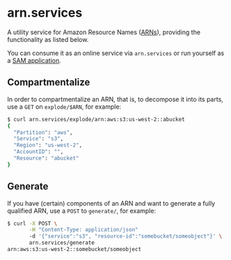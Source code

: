 # arn.services

A utility service for Amazon Resource Names ([ARNs](https://docs.aws.amazon.com/general/latest/gr/aws-arns-and-namespaces.html)), providing the functionality 
as listed below.

You can consume it as an online service via `arn.services` or run yourself as a
[SAM application](https://aws.amazon.com/serverless/sam/).

## Compartmentalize

In order to compartmentalize an ARN, that is, to decompose it into its parts, use a `GET` on `explode/$ARN`, for example:

```sh
$ curl arn.services/explode/arn:aws:s3:us-west-2::abucket
{
  "Partition": "aws",
  "Service": "s3",
  "Region": "us-west-2",
  "AccountID": "",
  "Resource": "abucket"
}
```

## Generate

If you have (certain) components of an ARN and want to generate a fully qualified ARN, use a `POST` to `generate/`, for example:

```sh
$ curl -X POST \
       -H "Content-Type: application/json"
       -d '{"service":"s3", "resource-id":"somebucket/someobject"}' \
       arn.services/generate
arn:aws:s3:us-west-2::somebucket/someobject
```
